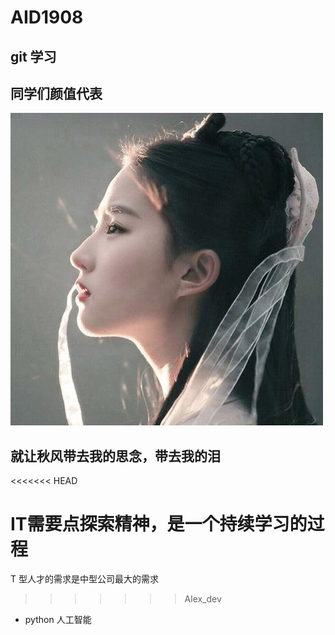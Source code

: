 # AID1908

## git 学习

## 同学们颜值代表

![](./lyf.jpeg)

## 就让秋风带去我的思念，带去我的泪
<<<<<<< HEAD

IT需要点探索精神，是一个持续学习的过程
=======
T 型人才的需求是中型公司最大的需求　
>>>>>>> Alex_dev

* python 人工智能